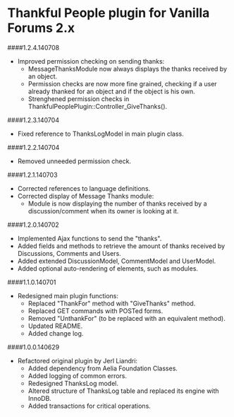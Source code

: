 # Thankful People plugin for Vanilla Forums 2.x

####1.2.4.140708
* Improved permission checking on sending thanks:
	* MessageThanksModule now always displays the thanks received by an object.
	* Permission checks are now more fine grained, checking if a user already thanked for an object and if the object is his own.
	* Strenghened permission checks in ThankfulPeoplePlugin::Controller_GiveThanks().

####1.2.3.140704
* Fixed reference to ThanksLogModel in main plugin class.

####1.2.2.140704
* Removed unneeded permission check.

####1.2.1.140703
* Corrected references to language definitions.
* Corrected display of Message Thanks module:
	* Module is now displaying the number of thanks received by a discussion/comment when its owner is looking at it.

####1.2.0.140702
* Implemented Ajax functions to send the "thanks".
* Added fields and methods to retrieve the amount of thanks received by Discussions, Comments and Users.
* Added extended DiscussionModel, CommentModel and UserModel.
* Added optional auto-rendering of elements, such as modules.

####1.1.0.140701
* Redesigned main plugin functions:
	* Replaced "ThankFor" method with "GiveThanks" method.
	* Replaced GET commands with POSTed forms.
	* Removed "UnthankFor" (to be replaced with an equivalent method).
	* Updated README.
	* Added change log.

####1.0.0.140629
* Refactored original plugin by Jerl Liandri:
	* Added dependency from Aelia Foundation Classes.
	* Added logging of common errors.
	* Redesigned ThanksLog model.
	* Altered structure of ThanksLog table and replaced its engine with InnoDB.
	* Added transactions for critical operations.
